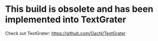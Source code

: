 # This build is obsolete and has been implemented into TextGrater

Check out TextGrater: https://github.com/Gachl/TextGrater
